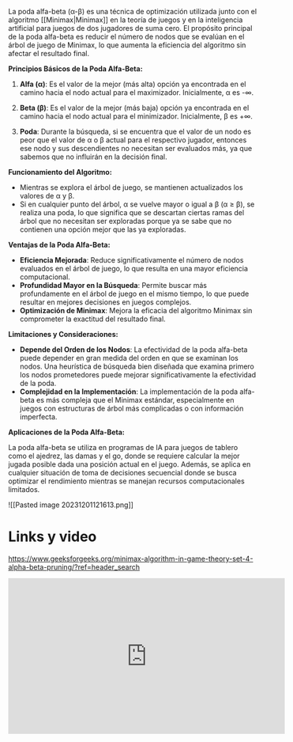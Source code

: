 
La poda alfa-beta (α-β) es una técnica de optimización utilizada junto con el algoritmo [[Minimax|Minimax]] en la teoría de juegos y en la inteligencia artificial para juegos de dos jugadores de suma cero. El propósito principal de la poda alfa-beta es reducir el número de nodos que se evalúan en el árbol de juego de Minimax, lo que aumenta la eficiencia del algoritmo sin afectar el resultado final.

**Principios Básicos de la Poda Alfa-Beta:**

1. **Alfa (α)**: Es el valor de la mejor (más alta) opción ya encontrada en el camino hacia el nodo actual para el maximizador. Inicialmente, α es -∞.
    
2. **Beta (β)**: Es el valor de la mejor (más baja) opción ya encontrada en el camino hacia el nodo actual para el minimizador. Inicialmente, β es +∞.
    
3. **Poda**: Durante la búsqueda, si se encuentra que el valor de un nodo es peor que el valor de α o β actual para el respectivo jugador, entonces ese nodo y sus descendientes no necesitan ser evaluados más, ya que sabemos que no influirán en la decisión final.
    

**Funcionamiento del Algoritmo:**

- Mientras se explora el árbol de juego, se mantienen actualizados los valores de α y β.
- Si en cualquier punto del árbol, α se vuelve mayor o igual a β (α ≥ β), se realiza una poda, lo que significa que se descartan ciertas ramas del árbol que no necesitan ser exploradas porque ya se sabe que no contienen una opción mejor que las ya exploradas.

**Ventajas de la Poda Alfa-Beta:**

- **Eficiencia Mejorada**: Reduce significativamente el número de nodos evaluados en el árbol de juego, lo que resulta en una mayor eficiencia computacional.
- **Profundidad Mayor en la Búsqueda**: Permite buscar más profundamente en el árbol de juego en el mismo tiempo, lo que puede resultar en mejores decisiones en juegos complejos.
- **Optimización de Minimax**: Mejora la eficacia del algoritmo Minimax sin comprometer la exactitud del resultado final.

**Limitaciones y Consideraciones:**

- **Depende del Orden de los Nodos**: La efectividad de la poda alfa-beta puede depender en gran medida del orden en que se examinan los nodos. Una heurística de búsqueda bien diseñada que examina primero los nodos prometedores puede mejorar significativamente la efectividad de la poda.
- **Complejidad en la Implementación**: La implementación de la poda alfa-beta es más compleja que el Minimax estándar, especialmente en juegos con estructuras de árbol más complicadas o con información imperfecta.

**Aplicaciones de la Poda Alfa-Beta:**

La poda alfa-beta se utiliza en programas de IA para juegos de tablero como el ajedrez, las damas y el go, donde se requiere calcular la mejor jugada posible dada una posición actual en el juego. Además, se aplica en cualquier situación de toma de decisiones secuencial donde se busca optimizar el rendimiento mientras se manejan recursos computacionales limitados.

![[Pasted image 20231201121613.png]]
# Links y video

https://www.geeksforgeeks.org/minimax-algorithm-in-game-theory-set-4-alpha-beta-pruning/?ref=header_search


<iframe width="560" height="315" src="https://www.youtube.com/embed/I0y-TGehf-4?si=q9PmTqpq9Na9TWiN" title="YouTube video player" frameborder="0" allow="accelerometer; autoplay; clipboard-write; encrypted-media; gyroscope; picture-in-picture; web-share" allowfullscreen></iframe>

